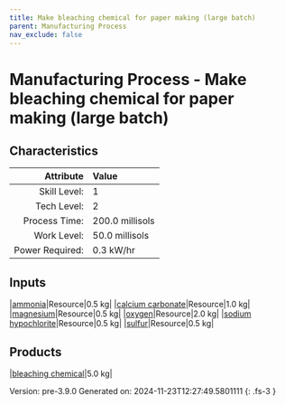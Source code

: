 ```yaml
---
title: Make bleaching chemical for paper making (large batch)
parent: Manufacturing Process
nav_exclude: false
---
```

# Manufacturing Process - Make bleaching chemical for paper making (large batch)


## Characteristics

| Attribute      | Value |
|--------:|:------|
|Skill Level:|1|
|Tech Level:|2|
|Process Time:|200.0 millisols|
|Work Level:|50.0 millisols|
|Power Required:|0.3 kW/hr|

## Inputs

|[ammonia](../resource/ammonia.html)|Resource|0.5 kg|
|[calcium carbonate](../resource/calcium-carbonate.html)|Resource|1.0 kg|
|[magnesium](../resource/magnesium.html)|Resource|0.5 kg|
|[oxygen](../resource/oxygen.html)|Resource|2.0 kg|
|[sodium hypochlorite](../resource/sodium-hypochlorite.html)|Resource|0.5 kg|
|[sulfur](../resource/sulfur.html)|Resource|0.5 kg|

## Products

|[bleaching chemical](../resource/bleaching-chemical.html)|5.0 kg|


Version: pre-3.9.0 Generated on: 2024-11-23T12:27:49.5801111
{: .fs-3 }

